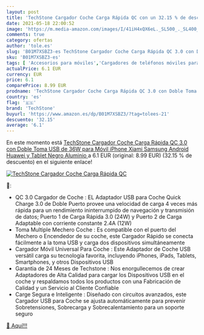```yaml
---
layout: post
title: 'TechStone Cargador Coche Carga Rápida QC con un 32.15 % de descuento'
date: 2021-05-18 22:00:52
image: 'https://m.media-amazon.com/images/I/41iH4xQX6eL._SL500_._SL400_.jpg'
comments: true
category: ofertas
author: 'tole.es'
slug: 'B01M7XSBZ3-es TechStone Cargador Coche Carga Rápida QC 3.0 con Doble...'
sku: 'B01M7XSBZ3-es'
tags: [ 'Accesorios para móviles','Cargadores de teléfonos móviles para coches','Cargadores para móviles','Comunicación móvil y accesorios','Electrónica','iphone','techstone', ]
actualPrice: 6.1 EUR
currency: EUR
price: 6.1
comparePrice: 8.99 EUR
prodname: 'TechStone Cargador Coche Carga Rápida QC 3.0 con Doble Toma USB de 36W para Móvil iPhone  Xiami  Samsung  Android  Huawei y Tablet  Negro  Aluminio '
country: 'es'
flag: '🇪🇸'
brand: 'TechStone'
buyurl: 'https://www.amazon.es/dp/B01M7XSBZ3/?tag=tolees-21'
descuento: '32.15'
average: '6.1'
---
```


En este momento está [TechStone Cargador Coche Carga Rápida QC 3.0 con Doble Toma USB de 36W para Móvil iPhone  Xiami  Samsung  Android  Huawei y Tablet  Negro  Aluminio ](https://www.amazon.es/dp/B01M7XSBZ3/?tag=tolees-21) a 6.1 EUR (original: 8.99 EUR) (32.15 %  de descuento) en el siguiente enlace!

[![TechStone Cargador Coche Carga Rápida QC](https://m.media-amazon.com/images/I/41iH4xQX6eL._SL500_._SL400_.jpg)](https://www.amazon.es/dp/B01M7XSBZ3/?tag=tolees-21)

🔎:

- QC 3.0 Cargador de Coche : EL Adaptador USB para Coche Quick Charge 3.0 de Doble Puerto provee una velocidad de carga 4 veces más rápida para un rendimiento ininterrumpido de navegación y transmisión de datos; Puerto 1 de Carga Rápida 3.0 (24W) y Puerto 2 de Carga Adaptable con corriente constante 2.4A (12W)
- Toma Multiple Mechero Coche : Es compatible con el puerto del Mechero o Encendedor de su coche, este Cargador Rápido se conecta fácilmente a la toma USB y carga dos dispositivos simultáneamente
- Cargador Móvil Universal Para Coche : Este Adaptador de Coche USB versátil carga su tecnología favorita, incluyendo iPhones, iPads, Tablets, Smartphones, y otros Dispositivos USB
- Garantia de 24 Meses de Techstone : Nos enorgullecemos de crear Adaptadores de Alta Calidad para cargar los Dispositivos USB en el coche y respaldamos todos los productos con una Fabricación de Calidad y un Servicio al Cliente Confiable
- Carge Segura e Inteligente : Diseñado con circuitos avanzados, este Cargador USB para Coche se ajusta automáticamente para prevenir Sobretensiones, Sobrecarga y Sobrecalentamiento para un soporte seguro

[🛒 Aquí!!!](https://www.amazon.es/dp/B01M7XSBZ3/?tag=tolees-21)
